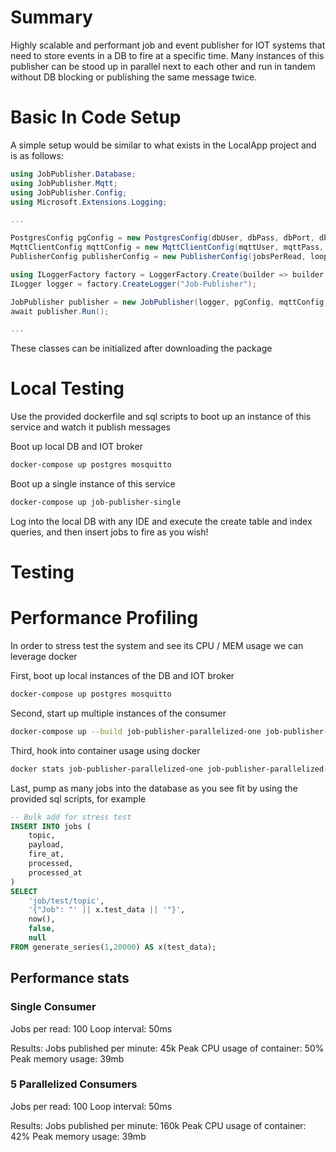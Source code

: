 # Summary

Highly scalable and performant job and event publisher for IOT systems that need to store events in a DB to fire at a specific time.
Many instances of this publisher can be stood up in parallel next to each other and run in tandem without DB blocking or publishing the same message twice.

# Basic In Code Setup

A simple setup would be similar to what exists in the LocalApp project and is as follows:
```c#
using JobPublisher.Database;
using JobPublisher.Mqtt;
using JobPublisher.Config;
using Microsoft.Extensions.Logging;

...

PostgresConfig pgConfig = new PostgresConfig(dbUser, dbPass, dbPort, dbServer, dbName);
MqttClientConfig mqttConfig = new MqttClientConfig(mqttUser, mqttPass, mqttPort, mqttServer);
PublisherConfig publisherConfig = new PublisherConfig(jobsPerRead, loopFrequencyMs, consumerCount, consumerIndex, maxReads);

using ILoggerFactory factory = LoggerFactory.Create(builder => builder.AddConsole());
ILogger logger = factory.CreateLogger("Job-Publisher");

JobPublisher publisher = new JobPublisher(logger, pgConfig, mqttConfig, publisherConfig);
await publisher.Run();

...
```

These classes can be initialized after downloading the package

# Local Testing

Use the provided dockerfile and sql scripts to boot up an instance of this service and watch it publish messages

Boot up local DB and IOT broker
```bash
docker-compose up postgres mosquitto
```

Boot up a single instance of this service
```bash
docker-compose up job-publisher-single
```

Log into the local DB with any IDE and execute the create table and index queries, and then insert jobs to fire as you wish!

# Testing

# Performance Profiling

In order to stress test the system and see its CPU / MEM usage we can leverage docker

First, boot up local instances of the DB and IOT broker
```bash
docker-compose up postgres mosquitto
```

Second, start up multiple instances of the consumer
```bash
docker-compose up --build job-publisher-parallelized-one job-publisher-parallelized-two job-publisher-parallelized-three job-publisher-parallelized-four job-publisher-parallelized-five
```

Third, hook into container usage using docker
```bash
docker stats job-publisher-parallelized-one job-publisher-parallelized-two job-publisher-parallelized-three job-publisher-parallelized-four job-publisher-parallelized-five
```

Last, pump as many jobs into the database as you see fit by using the provided sql scripts, for example
```sql
-- Bulk add for stress test
INSERT INTO jobs (
	topic,
	payload,
	fire_at,
	processed,
	processed_at
)
SELECT
	'job/test/topic',
	'{"Job": "' || x.test_data || '"}',
	now(),
	false,
	null
FROM generate_series(1,20000) AS x(test_data);
```

## Performance stats

### Single Consumer
Jobs per read: 100
Loop interval: 50ms

Results:
Jobs published per minute: 45k
Peak CPU usage of container: 50%
Peak memory usage: 39mb

### 5 Parallelized Consumers
Jobs per read: 100
Loop interval: 50ms

Results:
Jobs published per minute: 160k
Peak CPU usage of container: 42%
Peak memory usage: 39mb
